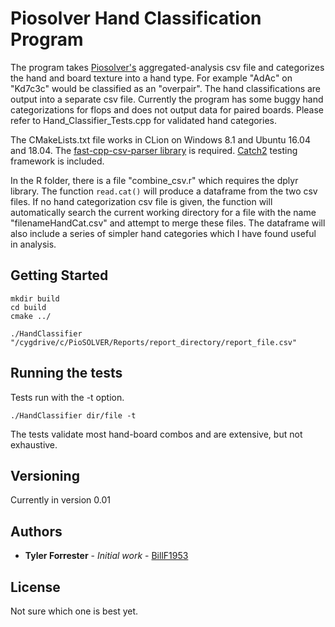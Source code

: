 # Piosolver Hand Classification Program

The program takes [Piosolver's](https://www.piosolver.com/) aggregated-analysis csv file and categorizes the hand and board texture into a hand type. For example "AdAc" on "Kd7c3c" would be classified as an "overpair". The hand classifications are output into a separate csv file. Currently the program has some buggy hand categorizations for flops and does not output data for paired boards. Please refer to Hand_Classifier_Tests.cpp for validated hand categories. 

The CMakeLists.txt file works in CLion on Windows 8.1 and Ubuntu 16.04 and 18.04. The [fast-cpp-csv-parser library](https://github.com/ben-strasser/fast-cpp-csv-parser) is required. [Catch2](https://github.com/catchorg/Catch2) testing framework is included.  

In the R folder, there is a file "combine_csv.r" which requires the dplyr library. The function `read.cat()` will produce a dataframe from the two csv files. If no hand categorization csv file is given, the function will automatically search the current working directory for a file with the name "filenameHandCat.csv" and attempt to merge these files. The dataframe will also include a series of simpler hand categories which I have found useful in analysis. 

## Getting Started


```
mkdir build
cd build
cmake ../

```

```
./HandClassifier "/cygdrive/c/PioSOLVER/Reports/report_directory/report_file.csv"

```

## Running the tests
Tests run with the -t option. 

```
./HandClassifier dir/file -t

```
The tests validate most hand-board combos and are extensive, but not exhaustive. 


## Versioning

Currently in version 0.01 

## Authors

* **Tyler Forrester** - *Initial work* - [BillF1953](https://github.com/billf1953)


## License

Not sure which one is best yet. 



